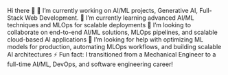 Hi there 👋
🔭 I’m currently working on AI/ML projects, Generative AI, Full-Stack Web Development.
🌱 I’m currently learning advanced AI/ML techniques and MLOps for scalable deployments
👯 I’m looking to collaborate on end-to-end AI/ML solutions, MLOps pipelines, and scalable cloud-based AI applications
🤔 I’m looking for help with optimizing ML models for production, automating MLOps workflows, and building scalable AI architectures
⚡ Fun fact: I transitioned from a Mechanical Engineer to a full-time AI/ML, DevOps, and software engineering career!
<!---
Shiva191102/Shiva191102 is a ✨ special ✨ repository because its `README.md` (this file) appears on your GitHub profile.
You can click the Preview link to take a look at your changes.
--->
